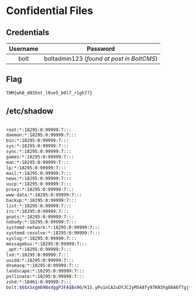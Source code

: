 # Confidential Files

## Credentials

Username | Password
:---: | :---:
bolt | boltadmin123 (*found at post in BoltCMS*)

## Flag

```bash
THM{wh0_d035nt_l0ve5_b0l7_r1gh7?}
```

## /etc/shadow

```bash

root:*:18295:0:99999:7:::
daemon:*:18295:0:99999:7:::
bin:*:18295:0:99999:7:::
sys:*:18295:0:99999:7:::
sync:*:18295:0:99999:7:::
games:*:18295:0:99999:7:::
man:*:18295:0:99999:7:::
lp:*:18295:0:99999:7:::
mail:*:18295:0:99999:7:::
news:*:18295:0:99999:7:::
uucp:*:18295:0:99999:7:::
proxy:*:18295:0:99999:7:::
www-data:*:18295:0:99999:7:::
backup:*:18295:0:99999:7:::
list:*:18295:0:99999:7:::
irc:*:18295:0:99999:7:::
gnats:*:18295:0:99999:7:::
nobody:*:18295:0:99999:7:::
systemd-network:*:18295:0:99999:7:::
systemd-resolve:*:18295:0:99999:7:::
syslog:*:18295:0:99999:7:::
messagebus:*:18295:0:99999:7:::
_apt:*:18295:0:99999:7:::
lxd:*:18295:0:99999:7:::
uuidd:*:18295:0:99999:7:::
dnsmasq:*:18295:0:99999:7:::
landscape:*:18295:0:99999:7:::
pollinate:*:18295:0:99999:7:::
sshd:*:18461:0:99999:7:::
bolt:$6$x5xgm09BxdggPJFA$Bs96/K1S.yPu1nCA2uOYJC2yMS48fy97KN3hg88A6fTgjfbzDZ6qptDINEsYOfGvsqUc9DBh0ZZIb6xBfAy0l1:18461:0:99999:7:::

```
